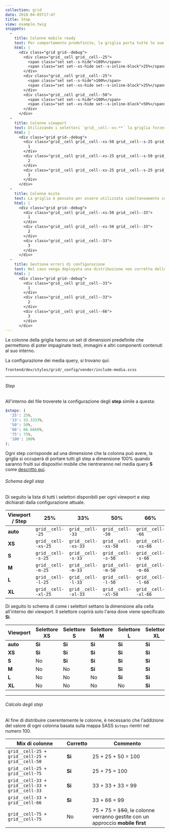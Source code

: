 ```yaml
---
collection: grid
date: 2018-04-05T17:47
title: Step
view: example.twig
snippets:
  -
    title: Colonne mobile ready
    text: Per comportamento predefinito, la griglia porta tutte le sue colonne a 100% entro il viewport **XS**.
    html: |
      <div class="grid grid--debug">
        <div class="grid__cell grid__cell--25">
          <span class="set set--s-hide">100%</span>
          <span class="set set--xs-hide set--s-inline-block">25%</span>
        </div>
        <div class="grid__cell grid__cell--25">
          <span class="set set--s-hide">100%</span>
          <span class="set set--xs-hide set--s-inline-block">25%</span>
        </div>
        <div class="grid__cell grid__cell--50">
          <span class="set set--s-hide">100%</span>
          <span class="set set--xs-hide set--s-inline-block">50%</span>
        </div>
      </div>
  -
    title: Colonne viewport
    text: Utilizzando i selettori `grid__cell--xs-**` la griglia forzerà le dimensioni
    html: |
      <div class="grid grid--debug">
        <div class="grid__cell grid__cell--xs-50 grid__cell--s-25 grid__cell--m-25">
          1
        </div>
        <div class="grid__cell grid__cell--xs-25 grid__cell--s-50 grid__cell--m-25">
          2
        </div>
        <div class="grid__cell grid__cell--xs-25 grid__cell--s-25 grid__cell--m-50">
          3
        </div>
      </div>
  -
    title: Colonne miste
    text: La griglia è pensata per essere utilizzata simultaneamente con i selettori automatici e quelle specifici dei viewport.
    html: |
      <div class="grid grid--debug">
        <div class="grid__cell grid__cell--xs-50 grid__cell--33">
          1
        </div>
        <div class="grid__cell grid__cell--xs-50 grid__cell--33">
          2
        </div>
        <div class="grid__cell grid__cell--33">
          3
        </div>
      </div>
  -
    title: Gestione errori di configurazione
    text: Nel caso venga deployata una distribuzione non corretta delle colonne, la griglia le distribuirà in modo da non avere buchi e minimizzare i problemi di visualizzazione fino a quando il problema non viene corretto.
    html: |
      <div class="grid grid--debug">
        <div class="grid__cell grid__cell--33">
          1
        </div>
        <div class="grid__cell grid__cell--33">
          2
        </div>
        <div class="grid__cell grid__cell--66">
          3
        </div>
      </div>
---
```


Le colonne della griglia hanno un set di dimensioni predefinite che permettono di poter impaginate testi, immagini e altri componenti contenuti al suo interno.

La configurazione dei media query, si trovano qui:

```
frontend/dev/styles/grid/_config/vendor/include-media.scss
```

---

###### Step

All'interno del file troverete la configurazione degli **step** simile a questa:

```scss
$steps: (
  '25': 25%,
  '33': 33.3333%,
  '50': 50%,
  '66': 66.6666%,
  '75': 75%,
  '100': 100%
);
```

Ogni step corrisponde ad una dimensione che la colonna può avere, la griglia si occuperà di portare tutti gli step a dimensione 100% quando saranno fruiti sui dispositivi mobile che rientreranno nel media query **S** come [descritto qui][breakpoint].

###### Schema degli step

Di seguito la lista di tutti i selettori disponibili per ogni viewport e step dichiarati dalla configurazione attuale.

| Viewport / Step | 25% | 33% | 50% | 66% | 75% | 100% |
|-|-|-|-|-|-|-|
| **auto** | `grid__cell--25` | `grid__cell--33` | `grid__cell--50` | `grid__cell--66` | `grid__cell--75` | `grid__cell--100` |
| **XS** | `grid__cell--xs-25` | `grid__cell--xs-33` | `grid__cell--xs-50` | `grid__cell--xs-66` | `grid__cell--xs-75` | `grid__cell--xs-100` |
| **S** | `grid__cell--s-25` | `grid__cell--s-33` | `grid__cell--s-50` | `grid__cell--s-66` | `grid__cell--s-75` | `grid__cell--s-100` |
| **M** | `grid__cell--m-25` | `grid__cell--m-33` | `grid__cell--m-50` | `grid__cell--m-66` | `grid__cell--m-75` | `grid__cell--m-100` |
| **L** | `grid__cell--l-25` | `grid__cell--l-33` | `grid__cell--l-50` | `grid__cell--l-66` | `grid__cell--l-75` | `grid__cell--l-100` |
| **XL** | `grid__cell--xl-25` | `grid__cell--xl-33` | `grid__cell--xl-50` | `grid__cell--xl-66` | `grid__cell--xl-75` | `grid__cell--xl-100` |

Di seguito lo schema di come i selettori settano la dimensione alla cella all'interno dei viewport. Il selettore coprirà solo l'area dove viene specificato **Si**.

| Viewport | Selettore XS | Selettore S | Selettore M | Selettore L | Selettore XL |
|-|-|-|-|-|-|
| **auto** | **Si** | **Si** | **Si** | **Si** | **Si** |
| **XS** | **Si** | **Si** | **Si** | **Si** | **Si** |
| **S** | No | **Si** | **Si** | **Si** | **Si** |
| **M** | No | No | **Si** | **Si** | **Si** |
| **L** | No | No | No | **Si** | **Si** |
| **XL** | No | No | No | No | **Si** |

---

###### Calcolo degli step

Al fine di distribuire coerentemente le colonne, è necessario che l'addizione del valore di ogni colonna basata sulla mappa SASS `$steps` rientri nel numero 100.

| Mix di colonne | Corretto | Commento |
|-|-|-|
| `grid__cell-25 + grid__cell-25 + grid__cell-50` | **Si** | 25 + 25 + 50 = 100 |
| `grid__cell-25 + grid__cell-75` | **Si** | 25 + 75 = 100 |
| `grid__cell-33 + grid__cell-33 + grid__cell-33` | **Si** | 33 + 33 + 33 = 99 |
| `grid__cell-33 + grid__cell-66` | **Si** | 33 + 66 = 99 |
| `grid__cell-75 + grid__cell-75` | No | 75 + 75 = ~~150~~, le colonne verranno gestite con un approccio **mobile first** |

[breakpoint]: ../media/breakpoint.html
